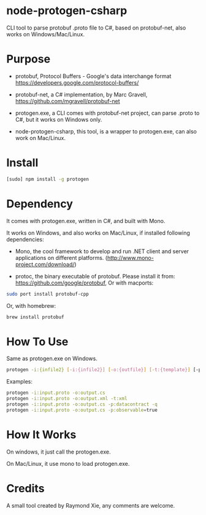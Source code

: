 # node-protogen-csharp #

CLI tool to parse protobuf .proto file to C#, based on protobuf-net, also works on Windows/Mac/Linux.

# Purpose

* protobuf, Protocol Buffers - Google's data interchange format https://developers.google.com/protocol-buffers/

* protobuf-net, a C# implementation, by Marc Gravell, https://github.com/mgravell/protobuf-net

* protogen.exe, a CLI comes with protobuf-net project, can parse .proto to C#, but it works on Windows only.

* node-protogen-csharp, this tool, is a wrapper to protogen.exe, can also work on Mac/Linux.

# Install

```bash
[sudo] npm install -g protogen
```

# Dependency

It comes with protogen.exe, written in C#, and built with Mono.

It works on Windows, and also works on Mac/Linux, if installed following dependencies:

* Mono, the cool framework to develop and run .NET client and server applications on different platforms.
(http://www.mono-project.com/download/)

* protoc, the binary executable of protobuf.
Please install it from: https://github.com/google/protobuf, 
Or with macports:
```bash
sudo port install protobuf-cpp
```
Or, with homebrew:
```bash
brew install protobuf
```

# How To Use #

Same as protogen.exe on Windows.

```bash
protogen -i:{infile2} [-i:{infile2}] [-o:{outfile}] [-t:{template}] [-p:{prop}[=value]] [-q] [-d]
```

Examples:
```bash
protogen -i:input.proto -o:output.cs
protogen -i:input.proto -o:output.xml -t:xml
protogen -i:input.proto -o:output.cs -p:datacontract -q
protogen -i:input.proto -o:output.cs -p:observable=true
```
# How It Works #

On windows, it just call the protogen.exe.

On Mac/Linux, it use mono to load protogen.exe.

# Credits #

A small tool created by Raymond Xie, any comments are welcome.

